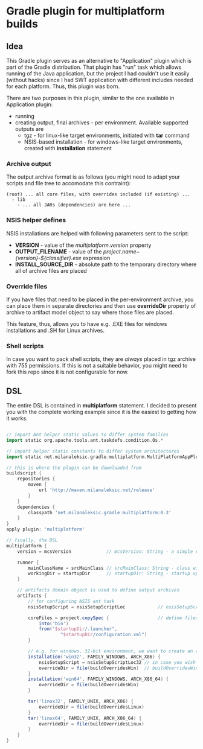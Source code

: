 Gradle plugin for multiplatform builds
===========================

Idea
----

This Gradle plugin serves as an alternative to "Application" plugin which is part of the Gradle distribution.
That plugin has "run" task which allows running of the Java application, but the project I had couldn't use
it easily (without hacks) since I had SWT application with different includes needed for each platform.
Thus, this plugin was born.

There are two purposes in this plugin, similar to the one available in Application plugin:
- running
- creating output, final archives - per environment. Available supported outputs are
    - tgz - for linux-like target environments, initiated with **tar** command
    - NSIS-based installation - for windows-like target environments, created with **installation** statement

### Archive output
The output archive format is as follows (you might need to adapt your scripts and file tree to accomodate
this contraint):

```
(root) ... all core files, with overrides included (if existing) ...
  - lib
    - ... all JARs (dependencies) are here ...
```

### NSIS helper defines
NSIS installations are helped with following parameters sent to the script:
- **VERSION** - value of the *multiplatform.version* property
- **OUTPUT_FILENAME** - value of the *${project.name}-${version}-${classifier}.exe* expression
- **INSTALL_SOURCE_DIR** - absolute path to the temporary directory where all of archive files are placed

### Override files
If you have files that need to be placed in the per-environment archive, you can place them in separate
directories and then use **overrideDir** property of archive to artifact model object to say where those 
files are placed.

This feature, thus, allows you to have e.g. .EXE files for windows installations and .SH for Linux archives.

### Shell scripts
In case you want to pack shell scripts, they are *always* placed in tgz archive with 755 permissions.
If this is not a suitable behavior, you might need to fork this repo since it is not configurable for now.

DSL
---

The entire DSL is contained in **multiplatform** statement. I decided to present you with the complete working
example since it is the easiest to getting how it works:

```groovy

// import Ant helper static values to differ system families
import static org.apache.tools.ant.taskdefs.condition.Os.*

// import helper static constants to differ system architectures
import static net.milanaleksic.gradle.multiplatform.MultiPlatformAppPlugin.*

// this is where the plugin can be downloaded from
buildscript {
    repositories {
        maven {
            url 'http://maven.milanaleksic.net/release'
        }
    }
    dependencies {
        classpath 'net.milanaleksic.gradle:multiplatform:0.3'
    }
}
apply plugin: 'multiplatform'

// finally, the DSL
multiplatform {
    version = mcsVersion             // mcsVersion: String - a simple version string (e.g. '0.3')

    runner {
        mainClassName = srcMainClass // srcMainClass: String - class with main()
        workingDir = startupDir      // startupDir: String - startup up directory for the JVM process
    }

    // artifacts domain object is used to define output archives
    artifacts {
        // for configuring NSIS ant task
        nsisSetupScript = nsisSetupScriptLoc            // nsisSetupScriptLoc: String - location of global NSIS script

        coreFiles = project.copySpec {                  // define files which need to be present in all artifacts
            into('bin')
            from("$startupDir/.launcher",
                    "$startupDir/configuration.xml")
        }

        // e.g. for windows, 32-bit environment, we want to create an archive with "win32" classifer suffix 
        installation('win32', FAMILY_WINDOWS, ARCH_X86) {
            nsisSetupScript = nsisSetupScriptLoc32 // in case you wish to override global NSIS script
            overrideDir = file(buildOverridesWin)  // buildOverridesWin: String - override files for this environment
        }
        installation('win64', FAMILY_WINDOWS, ARCH_X86_64) {
            overrideDir = file(buildOverridesWin)
        }

        tar('linux32', FAMILY_UNIX, ARCH_X86) {
            overrideDir = file(buildOverridesLinux)
        }
        tar('linux64', FAMILY_UNIX, ARCH_X86_64) {
            overrideDir = file(buildOverridesLinux)
        }
    }
}
```
